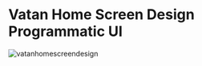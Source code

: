 # Vatan Home Screen Design Programmatic UI




![vatanhomescreendesign](https://user-images.githubusercontent.com/88059407/195364483-ae4b2057-109d-445c-a548-ad4c71d62757.gif)
